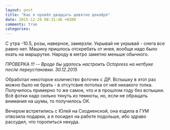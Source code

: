 ```yaml
---
layout: post
title: "Как я провёл двадцать девятое декабря"
date: 2015-12-29 08:31:46 +0300
comments: true
categories: 
---
```

С утра -10.5, розы, наверное, замерзли. Укрывай не укрывай - снега все равно нет. Машину пришлось отскребать от инея, вообще надо было ехать на маршрутке. Народу в метро заметно меньше обычного.

*ПРОВЕРКА !!! -- Вроде бы удалось настроить Octopress на нетбуке после переустановки. 30.12.2015*

Обработал некоторое количество фоточек с ДР. Вспышку в этот раз можно было не брать - в отсутсвие потолка от неё никакого толка. Получилось примерно то же самое, что и в прошлом году без вспышки. Всё фотки надо сильно тянуть из темноты, но, если не обращать внимания на шумы, то получилось ОК.

Вечером встретились с Юлей на Сходненской, она ездила в ГУМ отвозила подарки, а я посидел на работе подольше, ибо здраво рассудил, что торопиться некуда.